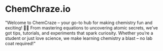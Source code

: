 # ChemChraze.io
"Welcome to ChemCraze – your go-to hub for making chemistry fun and exciting! 🔬✨ From mastering equations to uncovering atomic secrets, we’ve got tips, tutorials, and experiments that spark curiosity. Whether you’re a student or just love science, we make learning chemistry a blast – no lab coat required!"
